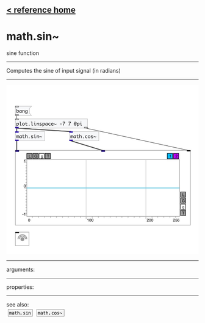 [< reference home](index.html)
---

# math.sin~


sine function

---

Computes the sine of input signal (in radians)
<br>


---


![example](examples/math.sin~-example.jpg)

---
arguments:


---
properties:


---
see also:<br>
[![math.sin](img/object_math.sin.png)](math.sin.html)
[![math.cos~](img/object_math.cos~.png)](math.cos~.html)
